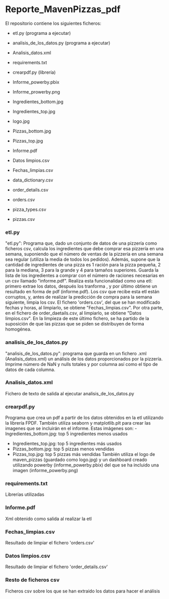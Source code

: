# Reporte_MavenPizzas_pdf
El repositorio contiene los siguientes ficheros:

- etl.py (programa a ejecutar)
- analisis_de_los_datos.py (programa a ejecutar)
- Analisis_datos.xml
- requirements.txt
- crearpdf.py (librería)

- Informe_powerby.pbix
- Informe_prowerby.png
- Ingredientes_bottom.jpg
- Ingredientes_top.jpg
- logo.jpg
- Pizzas_bottom.jpg
- Pizzas_top.jpg

- Informe.pdf
- Datos limpios.csv
- Fechas_limpias.csv
- data_dictionary.csv
- order_details.csv
- orders.csv
- pizza_types.csv
- pizzas.csv

### etl.py
"etl.py": Programa que, dado un conjunto de datos de una pizzería como ficheros csv, calcula los ingredientes que debe comprar esa pizzería en una semana, suponiendo que el número de ventas de la pizzería en una semana sea regular (utiliza la media de todos los pedidos). Además, supone que la cantidad de ingredientes de una pizza es 1 ración para la pizza pequeña, 2 para la mediana, 3 para la grande y 4 para tamaños superiores. Guarda la lista de los ingredientes a comprar con el número de raciones necesarias en un csv llamado "informe.pdf". Realiza esta funcionalidad como una etl: primero extrae los datos, después los tranforma , y por último obtiene un resultado en forma de pdf (informe.pdf). 
Los csv que recibe esta etl están corruptos, y, antes de realizar la predicción de compra para la semana siguiente, limpia los csv. El fichero 'orders.csv', del que se han modificado fechas y horas, al limpiarlo, se obtiene "Fechas_limpias.csv". Por otra parte, en el fichero de order_daetails.csv, al limpiarlo, se obtiene "Datos limpios.csv". En la limpieza de este último fichero, se ha partido de la suposición de que las pizzas que se piden se distribuyen de forma homogénea.

### analisis_de_los_datos.py
"analisis_de_los_datos.py": programa que guarda en un fichero .xml (Analisis_datos.xml) un análisis de los datos proporcionados por la pizzería. Imprime número de NaN y nulls totales y por columna así como el tipo de datos de cada columna.

### Analisis_datos.xml
Fichero de texto de salida al ejecutar analisis_de_los_datos.py


### crearpdf.py
Programa que crea un pdf a partir de los datos obtenidos en la etl utilizando la librería FPDF. También utiliza seaborn y matplotlib.plt para crear las imagenes que se incluirán en el informe. Estas imágenes son: - Ingredientes_bottom.jpg: top 5 ingredientes menos usados
- Ingredientes_top.jpg: top 5 ingredientes más usados
- Pizzas_bottom.jpg: top 5 pizzas menos vendidas
- Pizzas_top.jpg: top 5 pizzas más vendidas
También utiliza el logo de maven_pizzas (guardado como logo.jpg) y un dashboard creado utilizando powerby (informe_powerby.pbix) del que se ha incluido una imagen (informe_powerby.png)

### requirements.txt
Librerías utilizadas

### Informe.pdf
Xml obtenido como salida al realizar la etl

### Fechas_limpias.csv
Resultado de limpiar el fichero 'orders.csv'

### Datos limpios.csv
Resultado de limpiar el fichero 'order_details.csv'

### Resto de ficheros csv
Ficheros csv sobre los que se han extraido los datos para hacer el análisis